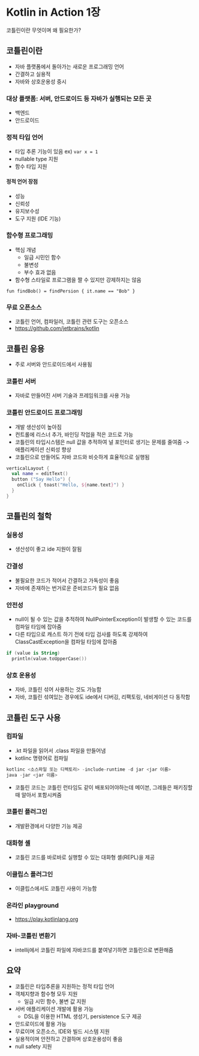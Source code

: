 # Kotlin in Action 1장
코틀린이란 무엇이며 왜 필요한가?

## 코틀린이란
- 자바 플랫폼에서 돌아가는 새로운 프로그래밍 언어
- 간결하고 실용적
- 자바와 상호운용성 중시

### 대상 플랫폼: 서버, 안드로이드 등 자바가 실행되는 모든 곳
- 백엔드
- 안드로이드

### 정적 타입 언어
- 타입 추론 기능이 있음 ex) `var x = 1`
- nullable type 지원
- 함수 타입 지원

#### 정적 언어 장점
- 성능
- 신뢰성
- 유지보수성
- 도구 지원 (IDE 기능)

### 함수형 프로그래밍
- 핵심 개념
  - 일급 시민인 함수
  - 불변성
  - 부수 효과 없음
- 함수형 스타일로 프로그램을 짤 수 있지만 강제하지는 않음

```kotiln
fun findBob() = findPersion { it.name == "Bob" }
```

### 무료 오픈소스
- 코틀린 언어, 컴파일러, 코틀린 관련 도구는 오픈소스
- https://github.com/jetbrains/kotlin

## 코틀린 응용
- 주로 서버와 안드로이드에서 사용됨

### 코틀린 서버
- 자바로 만들어진 서버 기술과 프레임워크를 사용 가능

### 코틀린 안드로이드 프로그래밍
- 개발 생산성이 높아짐
- 컨트롤에 리스너 추가, 바인딩 작업을 적은 코드로 가능
- 코틀린의 타입시스템은 null 값을 추적하여 널 포인터로 생기는 문제를 줄여줌 -> 애플리케이션 신뢰성 향상
- 코틀린으로 만들어도 자바 코드와 비슷하게 효율적으로 실행됨
 
```kotlin
verticalLayout {
  val name = editText()
  button ("Say Hello") {
    onClick { toast("Hello, ${name.text}") }
  }
}
```

## 코틀린의 철학

### 실용성
- 생산성이 좋고 ide 지원이 잘됨

### 간결성
- 불필요한 코드가 적어서 간결하고 가독성이 좋음
- 자바에 존재하는 번거로운 준비코드가 필요 없음

### 안전성
- null이 될 수 있는 값을 추적하여 NullPointerException이 발생할 수 있는 코드를 컴파일 타임에 잡아줌
- 다른 타입으로 캐스트 하기 전에 타입 검사를 하도록 강제하여 ClassCastException을 컴파일 타임에 잡아줌

```kotlin
if (value is String)
  println(value.toUpperCase())
```

### 상호 운용성
- 자바, 코틀린 섞어 사용하는 것도 가능함
- 자바, 코틀린 섞여있는 경우에도 ide에서 디버깅, 리팩토링, 네비게이션 다 동작함

## 코틀린 도구 사용
### 컴파일
- .kt 파일을 읽어서 .class 파일을 만들어냄
- kotlinc 명령어로 컴파일

```kotlin
kotlinc <소스파일 또는 디렉토리> -include-runtime -d jar <jar 이름>
java -jar <jar 이름>
```

- 코틀린 코드는 코틀린 런타임도 같이 배포되어야하는데 메이븐, 그레들은 패키징할때 알아서 포함시켜줌

### 코틀린 플러그인
- 개발환경에서 다양한 기능 제공

### 대화형 셸
- 코틀린 코드를 바로바로 실행할 수 있는 대화형 셸(REPL)을 제공

### 이클립스 플러그인
- 이클립스에서도 코틀린 사용이 가능함

### 온라인 playground
- https://play.kotlinlang.org

### 자바-코틀린 변환기
- intellij에서 코틀린 파일에 자바코드를 붙여넣기하면 코틀린으로 변환해줌

## 요약
- 코틀린은 타입추론을 지원하는 정적 타입 언어
- 객체지향과 함수형 모두 지원
  - 일급 시민 함수, 불변 값 지원
- 서버 애플리케이션 개발에 활용 가능
  - DSL을 이용한 HTML 생성기, persistence 도구 제공
- 안드로이드에 활용 가능
- 무료이며 오픈소스, IDE와 빌드 시스템 지원
- 실용적이며 안전하고 간결하며 상호운용성이 좋음
- null safety 지원
